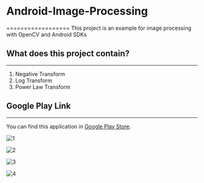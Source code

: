 # Android-Image-Processing
==================
This project is an example for image processing with OpenCV and Android SDKs

## What does this project contain?
------------------
1. Negative Transform
2. Log Transform
3. Power Law Transform

## Google Play Link
------------------
You can find this application in [Google Play Store](https://play.google.com/store/apps/details?id=com.suleymanbilgin.cmeimageprocessing/).

![1](/path/to/image.jpg)

![2](/path/to/image.jpg)

![3](/path/to/image.jpg)

![4](/path/to/image.jpg)
